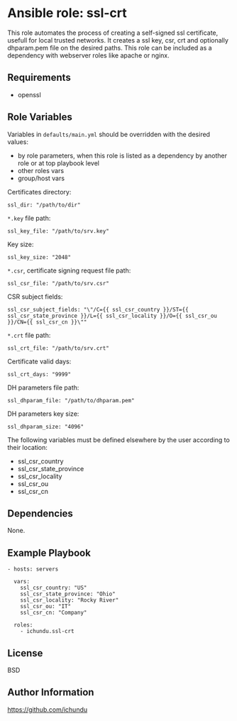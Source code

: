 Ansible role: ssl-crt
=====================

This role automates the process of creating a self-signed ssl certificate, usefull for local trusted networks. It creates a ssl key, csr, crt and optionally dhparam.pem file on the desired paths. This role can be included as a dependency with webserver roles like apache or nginx.

Requirements
------------

- openssl

Role Variables
--------------

Variables in `defaults/main.yml` should be overridden with the desired values:

- by role parameters, when this role is listed as a dependency by another role or at top playbook level
- other roles vars
- group/host vars

Certificates directory:

	ssl_dir: "/path/to/dir"

`*.key` file path:

	ssl_key_file: "/path/to/srv.key"

Key size:

	ssl_key_size: "2048"

`*.csr`, certificate signing request file path:

	ssl_csr_file: "/path/to/srv.csr"

CSR subject fields:

	ssl_csr_subject_fields: "\"/C={{ ssl_csr_country }}/ST={{ ssl_csr_state_province }}/L={{ ssl_csr_locality }}/O={{ ssl_csr_ou }}/CN={{ ssl_csr_cn }}\""

`*.crt` file path:

	ssl_crt_file: "/path/to/srv.crt"

Certificate valid days:

	ssl_crt_days: "9999"

DH parameters file path:

	ssl_dhparam_file: "/path/to/dhparam.pem"

DH parameters key size:

	ssl_dhparam_size: "4096"

The following variables must be defined elsewhere by the user according to their location:

- ssl_csr_country
- ssl_csr_state_province
- ssl_csr_locality
- ssl_csr_ou
- ssl_csr_cn

Dependencies
------------

None.

Example Playbook
----------------

	- hosts: servers

	  vars:
	    ssl_csr_country: "US"
	    ssl_csr_state_province: "Ohio"
	    ssl_csr_locality: "Rocky River"
	    ssl_csr_ou: "IT"
	    ssl_csr_cn: "Company"

	  roles:
	    - ichundu.ssl-crt

License
-------

BSD

Author Information
------------------

https://github.com/ichundu
